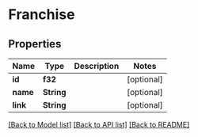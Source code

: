 # Franchise

## Properties

Name | Type | Description | Notes
------------ | ------------- | ------------- | -------------
**id** | **f32** |  | [optional] 
**name** | **String** |  | [optional] 
**link** | **String** |  | [optional] 

[[Back to Model list]](../README.md#documentation-for-models) [[Back to API list]](../README.md#documentation-for-api-endpoints) [[Back to README]](../README.md)


